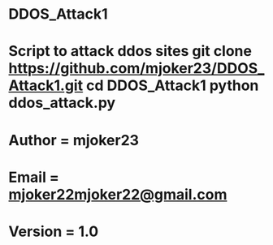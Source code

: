 # DDOS_Attack1
Script to attack ddos sites
git clone https://github.com/mjoker23/DDOS_Attack1.git
cd DDOS_Attack1
python ddos_attack.py
========================================================================
# Author = mjoker23
# Email = mjoker22mjoker22@gmail.com
# Version = 1.0

